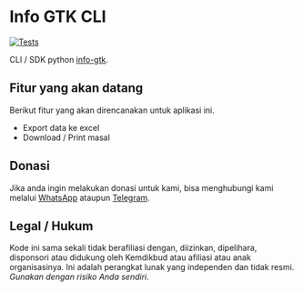 # Info GTK CLI

[![Tests](https://github.com/dapodix/info-gtk/workflows/Tests/badge.svg)](https://github.com/dapodix/info-gtk/actions?query=workflow%3ATests)

CLI / SDK python [info-gtk](https://info.gtk.kemdikbud.go.id/).

## Fitur yang akan datang

Berikut fitur yang akan direncanakan untuk aplikasi ini.

- Export data ke excel
- Download / Print masal

## Donasi

Jika anda ingin melakukan donasi untuk kami, bisa menghubungi kami melalui [WhatsApp](https://wa.me/6287725780404) ataupun [Telegram](https://t.me/hexatester).

## Legal / Hukum

Kode ini sama sekali tidak berafiliasi dengan, diizinkan, dipelihara, disponsori atau didukung oleh Kemdikbud atau afiliasi atau anak organisasinya. Ini adalah perangkat lunak yang independen dan tidak resmi. _Gunakan dengan risiko Anda sendiri_.
